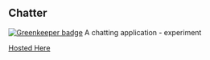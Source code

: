 ## Chatter

[![Greenkeeper badge](https://badges.greenkeeper.io/RebeccaStevens/chatter.svg)](https://greenkeeper.io/)
A chatting application - experiment

[Hosted Here](https://slaymaster3000-chatter.firebaseapp.com/)
